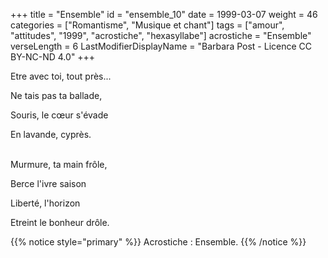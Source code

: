 +++
title = "Ensemble"
id = "ensemble_10"
date = 1999-03-07
weight = 46
categories = ["Romantisme", "Musique et chant"]
tags = ["amour", "attitudes", "1999", "acrostiche", "hexasyllabe"]
acrostiche = "Ensemble"
verseLength = 6
LastModifierDisplayName = "Barbara Post - Licence CC BY-NC-ND 4.0"
+++

Etre avec toi, tout près...

Ne tais pas ta ballade,

Souris, le cœur s'évade

En lavande, cyprès.

 \
Murmure, ta main frôle,

Berce l'ivre saison

Liberté, l'horizon

Etreint le bonheur drôle.

{{% notice style="primary" %}}
Acrostiche : Ensemble.
{{% /notice %}}
